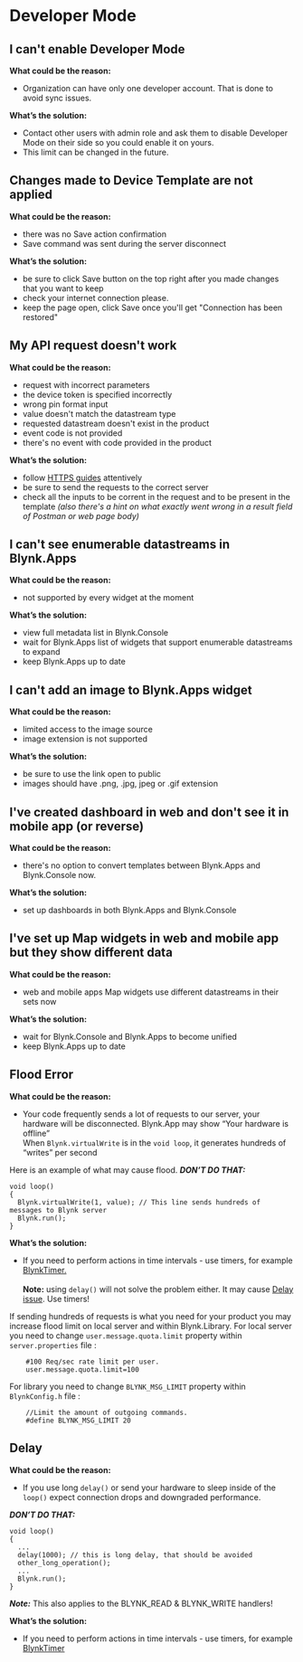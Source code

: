 # Developer Mode

## I can't enable Developer Mode

**What could be the reason:**

* Organization can have only one developer account. That is done to avoid sync issues.

**What’s the solution:**

* Contact other users with admin role and ask them to disable Developer Mode on their side so you could enable it on yours.
* This limit can be changed in the future.

## Changes made to Device Template are not applied

**What could be the reason:**

* there was no Save action confirmation
* Save command was sent during the server disconnect

**What’s the solution:**

* be sure to click Save button on the top right after you made changes that you want to keep
* check your internet connection please.
* keep the page open, click Save once you'll get "Connection has been restored"&#x20;

## **My API request doesn't work**

**What could be the reason:**

* request with incorrect parameters &#x20;
* the device token is specified incorrectly &#x20;
* wrong pin format input &#x20;
* value doesn't match the datastream type &#x20;
* requested datastream doesn't exist in the product &#x20;
* event code is not provided &#x20;
* there's no event with code provided in the product

**What’s the solution:**

* follow [HTTPS guides](https://docs.blynk.io/en/blynk.cloud/update-datastream-value) attentively &#x20;
* be sure to send the requests to the correct server &#x20;
* check all the inputs to be corrent in the request and to be present in the template _(also there's a hint on what exactly went wrong in a result field of Postman or web page body)_

## I can't see enumerable datastreams in Blynk.Apps

**What could be the reason:**

* not supported by every widget at the moment

**What’s the solution:**

* view full metadata list in Blynk.Console
* wait for Blynk.Apps list of widgets that support enumerable datastreams to expand&#x20;
* keep Blynk.Apps up to date

## I can't add an image to Blynk.Apps widget

**What could be the reason:**

* limited access to the image source
* image extension is not supported

**What’s the solution:**

* be sure to use the link open to public
* images should have .png, .jpg, jpeg or .gif extension

## I've created dashboard in web and don't see it in mobile app (or reverse)

**What could be the reason:**

* there's no option to convert templates between Blynk.Apps and Blynk.Console now.

**What’s the solution:**

* set up dashboards in both Blynk.Apps and Blynk.Console

## I've set up Map widgets in web and mobile app but they show different data

**What could be the reason:**

* web and mobile apps Map widgets use different datastreams in their sets now

**What’s the solution:**

* wait for Blynk.Console and Blynk.Apps to become unified
* keep Blynk.Apps up to date

## Flood Error

**What could be the reason:**

* Your code frequently sends a lot of requests to our server, your hardware will be disconnected. Blynk.App may show “Your hardware is offline”\
  When `Blynk.virtualWrite` is in the `void loop`, it generates hundreds of “writes” per second

Here is an example of what may cause flood. _**DON’T DO THAT:**_

```
void loop()
{
  Blynk.virtualWrite(1, value); // This line sends hundreds of messages to Blynk server
  Blynk.run();
}
```

**What’s the solution:**

* If you need to perform actions in time intervals - use timers, for example [BlynkTimer.](../blynk.edgent-firmware-api/blynk-timer.md)\
  \
  **Note:** using `delay()` will not solve the problem either. It may cause [Delay issue](https://docs.blynk.io/en/troubleshooting/developer-mode#delay). Use timers!

If sending hundreds of requests is what you need for your product you may increase flood limit on local server and within Blynk.Library. For local server you need to change `user.message.quota.limit` property within `server.properties` file :

```
    #100 Req/sec rate limit per user.
    user.message.quota.limit=100
```

For library you need to change `BLYNK_MSG_LIMIT` property within `BlynkConfig.h` file :

```
    //Limit the amount of outgoing commands.
    #define BLYNK_MSG_LIMIT 20
```

## Delay

**What could be the reason:**

* If you use long `delay()` or send your hardware to sleep inside of the `loop()` expect connection drops and downgraded performance.

_**DON’T DO THAT:**_

```
void loop()
{
  ...
  delay(1000); // this is long delay, that should be avoided
  other_long_operation();
  ...
  Blynk.run();
}
```

_**Note:**_ This also applies to the BLYNK\_READ & BLYNK\_WRITE handlers!

**What’s the solution:**

* If you need to perform actions in time intervals - use timers, for example [BlynkTimer](../blynk.edgent-firmware-api/blynk-timer.md)
